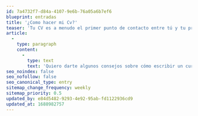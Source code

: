 ```yaml
---
id: 7a4732f7-d84a-4107-9e6b-76a05a6b7ef6
blueprint: entradas
title: '¿Como hacer mi Cv?'
teaser: 'Tu CV es a menudo el primer punto de contacto entre tú y tu próximo empleador. La primera impresión es muy importante'
article:
  -
    type: paragraph
    content:
      -
        type: text
        text: 'Quiero darte algunos consejos sobre cómo escribir un curriculum vitae (CV) de manera efectiva. A menudo, la redacción de un CV requiere más habilidad de la que uno piensa. Ya sea que tengas años de experiencia o estés ingresando al mundo laboral, tus posibilidades de conseguir una entrevista son mucho mayores si tienes un CV impecable que muestre tu educación, habilidades y experiencia.'
seo_noindex: false
seo_nofollow: false
seo_canonical_type: entry
sitemap_change_frequency: weekly
sitemap_priority: 0.5
updated_by: e84d5482-9293-4e92-95ab-fd1122936cd9
updated_at: 1688982757
---
```

